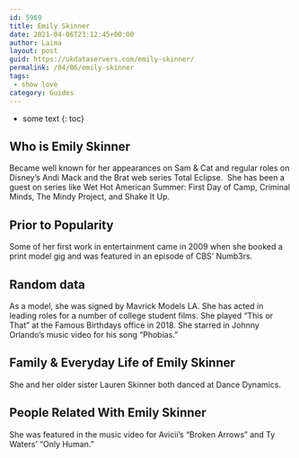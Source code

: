 ```yaml
---
id: 5969
title: Emily Skinner
date: 2021-04-06T23:12:45+00:00
author: Laima
layout: post
guid: https://ukdataservers.com/emily-skinner/
permalink: /04/06/emily-skinner
tags:
 - show love
category: Guides
---
```


* some text
{: toc}


## Who is Emily Skinner
                  
                  
                  
Became well known for her appearances on Sam & Cat and regular roles on Disney&#8217;s Andi Mack and the Brat web series Total Eclipse.  She has been a guest on series like Wet Hot American Summer: First Day of Camp, Criminal Minds, The Mindy Project, and Shake It Up. 
                  
              
            
              
            
                
                
                
## Prior to Popularity
                  
                  
                  
Some of her first work in entertainment came in 2009 when she booked a print model gig and was featured in an episode of CBS&#8217; Numb3rs. 
                  
              
            
              
            
                
                
                
## Random data
                  
                  
                  
As a model, she was signed by Mavrick Models LA. She has acted in leading roles for a number of college student films. She played &#8220;This or That&#8221; at the Famous Birthdays office in 2018. She starred in Johnny Orlando&#8217;s music video for his song &#8220;Phobias.&#8221;
                  
              
            
              
            
                
                
                
## Family & Everyday Life of Emily Skinner
                  
                  
                  
She and her older sister Lauren Skinner both danced at Dance Dynamics. 
                  
              
            
              
            
                
                
                
## People Related With Emily Skinner
                  
                  
                  
She was featured in the music video for Avicii&#8217;s &#8220;Broken Arrows&#8221; and Ty Waters&#8217; &#8220;Only Human.&#8221; 
                  
              
            
              
            
                
              
            
              
              
            
            
              
            
          
          
          